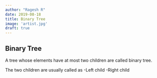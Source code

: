 ```yaml
---
author: "Ragesh R"
date: 2019-08-18
title: Binary Tree
image: 'artist.jpg'
draft: true
---
```


## Binary Tree
A tree whose elements have at most two children are called binary tree.

The two children are usually called as
-Left child
-Right child
